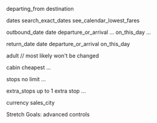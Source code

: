 departing_from
destination

dates
    search_exact_dates
    see_calendar_lowest_fares

outbound_date
    date
    departure_or_arrival
        ...
    on_this_day
        ...

return_date
    date
    departure_or_arrival
    on_this_day

adult // most likely won't be changed

cabin
    cheapest
        ...

stops
    no limit
        ...

extra_stops
   up to 1 extra stop
        ...

currency
sales_city


Stretch Goals:
    advanced controls 